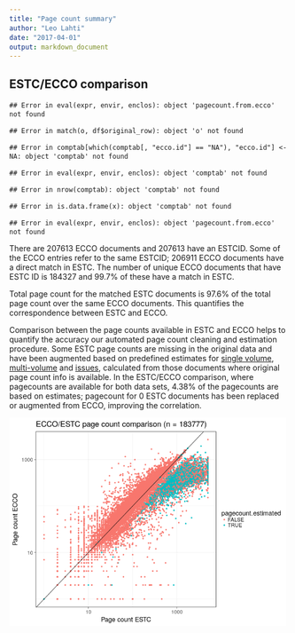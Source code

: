 ```yaml
---
title: "Page count summary"
author: "Leo Lahti"
date: "2017-04-01"
output: markdown_document
---
```



## ESTC/ECCO comparison


```
## Error in eval(expr, envir, enclos): object 'pagecount.from.ecco' not found
```

```
## Error in match(o, df$original_row): object 'o' not found
```

```
## Error in comptab[which(comptab[, "ecco.id"] == "NA"), "ecco.id"] <- NA: object 'comptab' not found
```

```
## Error in eval(expr, envir, enclos): object 'comptab' not found
```

```
## Error in nrow(comptab): object 'comptab' not found
```

```
## Error in is.data.frame(x): object 'comptab' not found
```

```
## Error in eval(expr, envir, enclos): object 'pagecount.from.ecco' not found
```

There are 207613 ECCO documents and 207613 have an ESTCID. Some of the ECCO entries refer to the same ESTCID; 206911 ECCO documents have a direct match in ESTC. The number of unique ECCO documents that have ESTC ID  is 184327 and 99.7% of these have a match in ESTC.

Total page count for the matched ESTC documents is 97.6% of the total page count over the same ECCO documents. This quantifies the correspondence between ESTC and ECCO.

Comparison between the page counts available in ESTC and ECCO helps to quantify the accuracy our automated page count cleaning and estimation procedure. Some ESTC page counts are missing in the original data and have been augmented based on predefined estimates for [single volume](mean_pagecounts_singlevol.csv), [multi-volume](mean_pagecounts_multivol.csv) and [issues](mean_pagecounts_issue.csv), calculated from those documents where original page count info is available. In the ESTC/ECCO comparison, where pagecounts are available for both data sets, 4.38% of the pagecounts are based on estimates; pagecount for 0 ESTC documents has been replaced or augmented from ECCO, improving the correlation.


<img src="figure/ecco2-1.png" title="plot of chunk ecco2" alt="plot of chunk ecco2" width="500px" />



